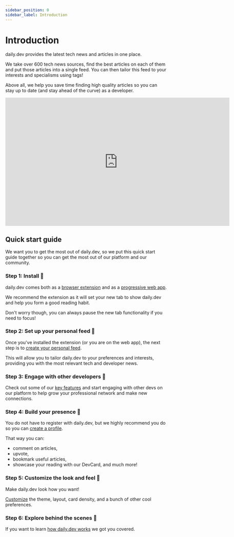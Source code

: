 ```yaml
---
sidebar_position: 0
sidebar_label: Introduction
---
```


# Introduction

daily.dev provides the latest tech news and articles in one place. 

We take over 600 tech news sources, find the best articles on each of them and put those articles into a single feed. You can then tailor this feed to your interests and specialisms using tags!

Above all, we help you save time finding high quality articles so you can stay up to date (and stay ahead of the curve) as a developer.

<iframe width="700" height="400" src="https://www.youtube.com/embed/igZCEr3HwCg" frameborder="0" allow="accelerometer; autoplay; encrypted-media; gyroscope; picture-in-picture" allowfullscreen></iframe>

## Quick start guide
We want you to get the most out of daily.dev, so we put this quick start guide together so you can get the most out of our platform and our community.

### Step 1: Install 🚀

daily.dev comes both as a [browser extension](/getting-started/browser-extension-installation.md) and as a [progressive web app](/getting-started/pwa.md). 

We recommend the extension as it will set your new tab to show daily.dev and help you form a good reading habit. 

Don't worry though, you can always pause the new tab functionality if you need to focus!

### Step 2: Set up your personal feed 🎯

Once you've installed the extension (or you are on the web app), the next step is to [create your personal feed](/settingyourfeed/filtering-content-feed.md). 

This will allow you to tailor daily.dev to your preferences and interests, providing you with the most relevant tech and developer news.

### Step 3: Engage with other developers 👏

Check out some of our [key features](/key-features/feeds.md) and start engaging with other devs on our platform to help grow your professional network and make new connections. 

### Step 4: Build your presence 🦸

You do not have to register with daily.dev, but we highly recommend you do so you can [create a profile](/your-profile/registration.md). 

That way you can:
- comment on articles, 
- upvote, 
- bookmark useful articles,
- showcase your reading with our DevCard, and much more! 

### Step 5: Customize the look and feel 🌈

Make daily.dev look how you want! 

[Customize](/customize-your-feed/layout.md) the theme, layout, card density, and a bunch of other cool preferences. 

### Step 6: Explore behind the scenes 👀

If you want to learn [how daily.dev works](/how-does-daily-dev-work/dailydev-101.md) we got you covered.

